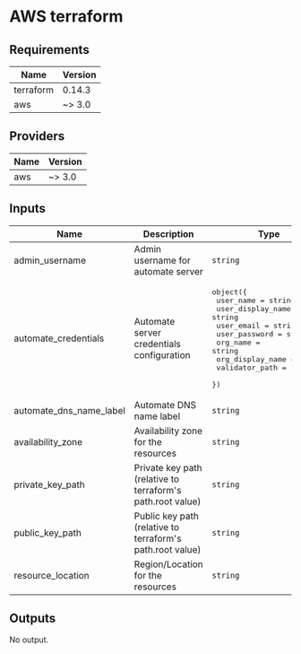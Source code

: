 # AWS terraform

## Requirements

| Name | Version |
|------|---------|
| terraform | 0.14.3 |
| aws | ~> 3.0 |

## Providers

| Name | Version |
|------|---------|
| aws | ~> 3.0 |

## Inputs

| Name | Description | Type | Default | Required |
|------|-------------|------|---------|:--------:|
| admin\_username | Admin username for automate server | `string` | n/a | yes |
| automate\_credentials | Automate server credentials configuration | <pre>object({<br>    user_name         = string<br>    user_display_name = string<br>    user_email        = string<br>    user_password     = string<br>    org_name          = string<br>    org_display_name  = string<br>    validator_path    = string<br>  })</pre> | n/a | yes |
| automate\_dns\_name\_label | Automate DNS name label | `string` | n/a | yes |
| availability\_zone | Availability zone for the resources | `string` | n/a | yes |
| private\_key\_path | Private key path (relative to terraform's path.root value) | `string` | `"/../keys/aws_terraform"` | no |
| public\_key\_path | Public key path (relative to terraform's path.root value) | `string` | `"/../keys/aws_terraform.pub"` | no |
| resource\_location | Region/Location for the resources | `string` | n/a | yes |

## Outputs

No output.

